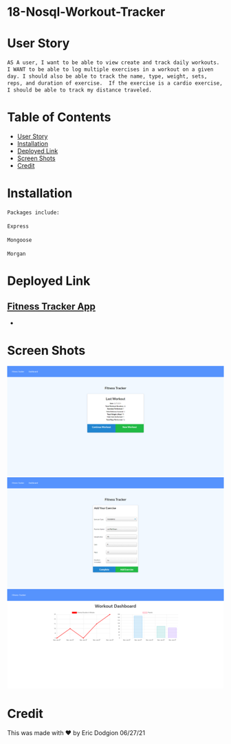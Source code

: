 # 18-Nosql-Workout-Tracker
# User Story
```
AS A user, I want to be able to view create and track daily workouts.
I WANT to be able to log multiple exercises in a workout on a given day. I should also be able to track the name, type, weight, sets, reps, and duration of exercise.  If the exercise is a cardio exercise, I should be able to track my distance traveled.

```

# Table of Contents

- [User Story](#user-story)
- [Installation](#installation)
- [Deployed Link](#deployed-link)
- [Screen Shots](#screen-shots)
- [Credit](#credit)


# Installation
```
Packages include: 

Express

Mongoose

Morgan

```
# Deployed Link

## [Fitness Tracker App]()
- 


# Screen Shots
![](Develop\assets\images\index.jpg)
![](Develop\assets\images\exercise2.jpg)
![](Develop\assets\images\graph.jpg)
 

# Credit
This was made with ❤️ by Eric Dodgion 06/27/21